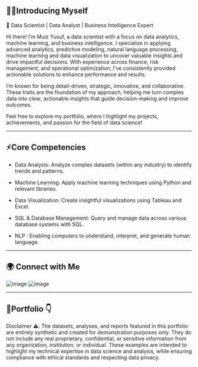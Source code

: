 🙋‍♂Introducing Myself
---
🌟 Data Scientist | Data Analyst | Business Intelligence Expert

Hi there! I’m Muiz Yusuf, a data scientist with a focus on data analytics, machine learning, and business intelligence. I specialize in applying advanced analytics, predictive modeling, natural language processing, machine learning and data visualization to uncover valuable insights and drive impactful decisions. With experience across finance, risk management, and operational optimization, I've consistently provided actionable solutions to enhance performance and results.

I’m known for being detail-driven, strategic, innovative, and collaborative. These traits are the foundation of my approach, helping me turn complex data into clear, actionable insights that guide decision-making and improve outcomes.

Feel free to explore my portfolio, where I highlight my projects, achievements, and passion for the field of data science!
***
⚡Core Competencies
---
* Data Analysis: Analyze complex datasets (within any industry) to identify trends and patterns.

* Machine Learning: Apply machine learning techniques using Python and relevant libraries.

* Data Visualization: Create insightful visualizations using Tableau and Excel.

* SQL & Database Management: Query and manage data across various database systems with SQL.

* NLP : Enabling computers to understand, interpret, and generate human language.
***
🌍 Connect with Me
---
![image](https://camo.githubusercontent.com/beb3db44043a938b2e03a24a30db0a10ccb08f1b8303cc7ea4e7bbf93e9fcda0/68747470733a2f2f696d672e736869656c64732e696f2f62616467652f4c696e6b6564496e2d2532333030373742352e7376673f7374796c653d666f722d7468652d6261646765266c6f676f3d6c696e6b6564696e266c6f676f436f6c6f723d7768697465) ![image](https://camo.githubusercontent.com/8158a7a114cedabbe9a2297cc0f7065b025b35f94acc758606b7e2a814f629fc/68747470733a2f2f696d672e736869656c64732e696f2f62616467652f456d61696c2d2532334431343833362e7376673f7374796c653d666f722d7468652d6261646765266c6f676f3d676d61696c266c6f676f436f6c6f723d7768697465)
***
💼Portfolio 👇
---
Disclaimer ⚠️: The datasets, analyses, and reports featured in this portfolio are entirely synthetic and created for demonstration purposes only. They do not include any real proprietary, confidential, or sensitive information from any organization, institution, or individual. These examples are intended to highlight my technical expertise in data science and analysis, while ensuring compliance with ethical standards and respecting data privacy.













